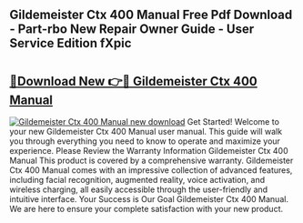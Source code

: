 ## Gildemeister Ctx 400 Manual Free Pdf Download - Part-rbo New Repair Owner Guide - User Service Edition fXpic

# <h2><a href="http://cf24604.oget.top/?id=Gildemeister+Ctx+400+Manual">🔗Download New 👉🔴 Gildemeister Ctx 400 Manual</a></h2>

[![Gildemeister Ctx 400 Manual new download](https://i.imgur.com/5g1atiW.png)](http://cf24604.oget.top/?id=Gildemeister+Ctx+400+Manual)
Get Started! Welcome to your new Gildemeister Ctx 400 Manual user manual. This guide will walk you through everything you need to know to operate and maximize your experience. Please Review the Warranty Information Gildemeister Ctx 400 Manual This product is covered by a comprehensive warranty. Gildemeister Ctx 400 Manual comes with an impressive collection of advanced features, including facial recognition, augmented reality, voice activation, and wireless charging, all easily accessible through the user-friendly and intuitive interface. Your Success is Our Goal Gildemeister Ctx 400 Manual. We are here to ensure your complete satisfaction with your new product.
